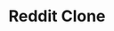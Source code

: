 ---
layout: post
title: Reddit Clone 
description: View details
redirect: "https://github.com/SyedOsamaAhmed/Reddit-clone"
---